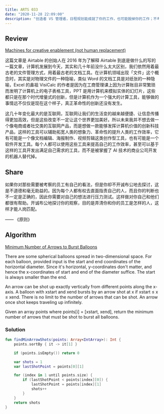 ```yaml
---
title: ARTS 033
date: "2020-11-28 22:09:00"
description: "创造者 VS 管理者，日程规划能成就了你的工作，也可能毁掉你的工作；不考运气赚钱；Minimum Number of Arrows to Burst Balloons"
---
```


## Review
[Machines for creative enablement (not human replacement)](https://medium.com/@howietl/machines-for-creative-enablement-not-human-replacement-da40f875a976)

这篇文章是 Airtable 的创始人在 2016 年为了解释 Airtable 到底是做什么的写的一篇文章，计算机发展到今天，其实和几十年前没什么太大区别，我们依然用着最古老的文件管理方式，用着最古老的文档工具。在计算机领域出现「文件」这个概念时，其实是对物理文件的一种隐喻，类似 Word 的文档工具是对纸张的一种隐喻，Excel 的鼻祖 VisiCalc 的作者是因为在工商管理课上因为计算账目非常繁琐而发明了计算机上的电子表格工具，PPT 是用计算机来模拟实体的幻灯片，这些都只是在那个时代增量式的创新，但是计算机作为一个强大的计算工具，能够做的事情远不仅仅是现在这个样子，真正革命性的创新还没有发生。

这几十年变化最大的是互联网，互联网让我们的生活变的越来越便捷、让信息传播得更加高效，但是这些改变不一定让这个世界更加美好。所以未来我并不想去做一个像电商或者社交类的互联网产品，而是想做一款能够发挥计算机价值的创新科技产品，这样的工具可以辅助拓宽人类的想象力、革命性的提升人类的工作效率，它有可能是一个像文档编辑、海报制作、视频剪辑这类创作型工具，也有可能是一个软件开发工具。每个人都可以使用这些工具来提高自己的工作效率，甚至可以基于这样的工具开发出满足自己需求的工具，而不是被掌握了 AI 技术的商业公司开发的机器人替代掉。

## Share
如果你对那些需要被考察的员工有自己的看法，但是你却不开诚布公地去探讨，这是不道德和毫无助益的。因为每个人都有权去直面指责自己的人，而且你的判断也不一定是正确的，因此你需要对自己的想法进行压力测试。这样做对你自己和他们都很有帮助。开诚布公地探讨你的观察，目的是弄清你和你的员工是怎样的人，这样才能人岗匹配。

—— 《原则》

## Algorithm
[Minimum Number of Arrows to Burst Balloons](https://leetcode.com/problems/minimum-number-of-arrows-to-burst-balloons/)

There are some spherical balloons spread in two-dimensional space. For each balloon, provided input is the start and end coordinates of the horizontal diameter. Since it's horizontal, y-coordinates don't matter, and hence the x-coordinates of start and end of the diameter suffice. The start is always smaller than the end.

An arrow can be shot up exactly vertically from different points along the x-axis. A balloon with xstart and xend bursts by an arrow shot at x if xstart ≤ x ≤ xend. There is no limit to the number of arrows that can be shot. An arrow once shot keeps traveling up infinitely.

Given an array points where points[i] = [xstart, xend], return the minimum number of arrows that must be shot to burst all balloons.

### Solution
```kotlin
fun findMinArrowShots(points: Array<IntArray>): Int {
    points.sortBy { it -> it[1] }

    if (points.isEmpty()) return 0

    var shots = 1
    var lastShotPoint = points[0][1]

    for (index in 1 until points.size) {
        if (lastShotPoint < points[index][0]) {
            lastShotPoint = points[index][1]
            shots++
        }
    }
    return shots 
}
```